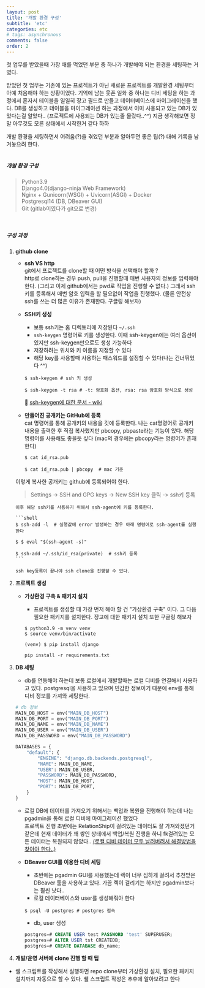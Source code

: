 ```yaml
---
layout: post
title: '개발 환경 구성'
subtitle: 'etc'
categories: etc
# tags: asynchronous
comments: false
order: 2
---
```



첫 업무를 받았을때 가장 애를 먹었던 부분 중 하나가 개발해야 되는 환경을 세팅하는 거였다. <br>
 
받았던 첫 업무는 기존에 있는 프로젝트가 아닌 새로운 프로젝트를 개발환경 세팅부터 아예 처음해야 하는 상황이였다. 기억에 남는 웃픈 일화 중 하나는 디비 세팅을 하는 과정에서 혼자서 테이블을 일일히 장고 필드로 만들고 데이터베이스에 마이그레이션을 했다. 
DB를 생성하고 테이블을 마이그레이션 하는 과정에서 이미 사용되고 있는 DB가 있었다는걸 알았다.. (프로젝트에 사용되는 DB가 있는줄 몰랐다..^^) 지금 생각해보면 정말 아무것도 모른 상태에서 시작한거 같다 하하 <br>

개발 환경을 세팅하면서 어려움(?)을 겪었던 부분과 알아두면 좋은 팁(?) 대해 기록을 남겨놓으려 한다. <br><br>


##### 개발 환경 구성 
> Python3.9   
> Django4.0(django-ninja Web Framework)    
> Nginx + Gunicorn(WSGI) + Uvicorn(ASGI) + Docker    
> Postgresql14 (DB, DBeaver GUI)    
> Git (gitlab이였다가 git으로 변경)

<br>

##### 구성 과정

1. __github clone__     
    - __ssh VS http__   
    git에서 프로젝트를 clone할 때 어떤 방식을 선택해야 할까 ?   
    http로 clone하는 경우 push, pull을 진행할때 매번 사용자의 정보를 입력해야 한다. (그리고 이제 github에서는 pwd로 작업을 진행할 수 없다.) 그래서 ssh키를 등록해서 매번 암호 입력을 할 필요없이 작업을 진행했다. (물론 안전상 ssh를 쓰는 더 많은 이유가 존재한다. 구글링 해보자)

    - __SSH키 생성__   
       - 보통 ssh키는 홈 디렉토리에 저장된다 ```~/.ssh```   
       - ```ssh-keygen``` 명령어로 키를 생성한다. 이때 ssh-keygen에는 여러 옵션이 있지만 ssh-keygen만으로도 생성 가능하다    
       - 저장하려는 위치와 키 이름을 지정할 수 있다   
       - 해당 key를 사용할때 사용하는 패스워드를 설정할 수 있다(나는 건너뛰었다 ^^)  

       ```shell
       $ ssh-keygen # ssh 키 생성

       $ ssh-keygen -t rsa # -t: 암호화 옵션, rsa: rsa 암호화 방식으로 생성
       ```

       🔺 [ssh-keygen에 대한 문서 - wiki](https://zetawiki.com/wiki/%EB%A6%AC%EB%88%85%EC%8A%A4_ssh-keygen)

    - __만들어진 공개키는 GitHub에 등록__   
    cat 명령어를 통해 공개키의 내용을 깃에 등록한다. 나는 cat명령어로 공개키 내용을 출력한 후 직접 복사했지만 pbcopy, pbpaste라는 기능이 있다. 해당 명령어를 사용해도 좋을듯 싶다 (mac의 경우에는 pbcopy라는 명령어가 존재한다)
       ```shell
       $ cat id_rsa.pub

       $ cat id_rsa.pub | pbcopy  # mac 기준
       ```
    이렇게 복사한 공개키는 github에 등록되어야 한다. 
    > Settings -> SSH and GPG keys -> New SSH key 클릭 -> ssh키 등록

       이후 해당 ssh키를 사용하기 위해서 ssh-agent에 키를 등록한다.
       
       ```shell
       $ ssh-add -l  # 실행값에 error 발생하는 경우 아래 명령어로 ssh-agent를 실행한다

       $ $ eval "$(ssh-agent -s)"

       $ ssh-add ~/.ssh/id_rsa(private)  # ssh키 등록
       ```
    
       ssh key등록이 끝나야 ssh clone을 진행할 수 있다.


2. __프로젝트 생성__   
    - __가상환경 구축 & 패키지 설치__
        - 프로젝트를 생성할 때 가장 먼저 해야 할 건 "가상환경 구축" 이다. 그 다음 필요한 패키지를 설치한다. 장고에 대한 패키지 설치 또한 구글링 해보자

      ```shell
      $ python3.9 -m venv venv
      $ source venv/bin/activate
      
      (venv) $ pip install django
      ```
   
 
        ```shell
        pip install -r requirements.txt
        ```

3. __DB 세팅__   
    - db를 연동해야 하는데 보통 로컬에서 개발할때는 로컬 디비를 연결해서 사용하고 있다. postgresql을 사용하고 있으며 민감한 정보이기 때문에 env를 통해 디비 정보를 가져와 세팅한다.

    ```python
    # db 정보
    MAIN_DB_HOST = env("MAIN_DB_HOST")
    MAIN_DB_PORT = env("MAIN_DB_PORT")
    MAIN_DB_NAME = env("MAIN_DB_NAME")
    MAIN_DB_USER = env("MAIN_DB_USER")
    MAIN_DB_PASSWORD = env("MAIN_DB_PASSWORD")

    DATABASES = {
        "default": {
            "ENGINE": "django.db.backends.postgresql",
            "NAME": MAIN_DB_NAME,
            "USER": MAIN_DB_USER,
            "PASSWORD": MAIN_DB_PASSWORD,
            "HOST": MAIN_DB_HOST,
            "PORT": MAIN_DB_PORT,
        }
    }
    ```
    - 로컬 DB에 데이터를 가져오기 위해서는 백업과 복원을 진행해야 하는데 나는 pgadmin을 통해 로컬 디비에 마이그레이션 했었다    
    프로젝트 진행 초반에는 RelationShip이 걸려있는 데이터도 잘 가져와졌던거 같은데 현재 데이터가 꽤 쌓인 상태에서 백업/복원 진행을 하니 fk걸려있는 모든 데이터는 복원되지 않았다.. [(로컬 디비 데이터 모두 날려버려서 해결방법을 찾아야 한다..)](https://heejung-gjt.github.io/know/2022/10/27/sql1/)
    
    - __DBeaver GUI를 이용한 디비 세팅__   
        - 초반에는 pgadmin GUI를 사용했는데 렉이 너무 심하게 걸려서 추천받은 DBeaver 툴을 사용하고 있다. 가끔 렉이 걸리기는 하지만 pgadmin보다는 훨씬 낫다..   
        - 로컬 데이터베이스와 user를 생성해줘야 한다
        ```shell
        $ psql -U postgres # postgres 접속
        ```
        - db, user 생성
        ```sql
        postgres=# CREATE USER test PASSWORD 'test' SUPERUSER;
        postgres=# ALTER USER tst CREATEDB;
        postgres=# CREATE DATABASE db_name;
        ```    

4. __개발/운영 서버에 clone 진행 할 때 팁__
- 쉘 스크립트를 작성해서 실행하면 repo clone부터 가상환경 설치, 필요한 패키지 설치까지 자동으로 할 수 있다. 쉘 스크립트 작성은 추후에 알아보려고 한다 